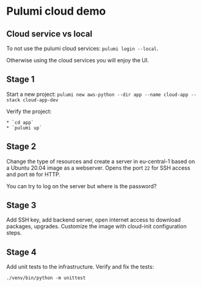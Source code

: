 # Pulumi cloud demo

## Cloud service vs local

To not use the pulumi cloud services: `pulumi login --local`.

Otherwise using the cloud services you will enjoy the UI.

## Stage 1

Start a new project: `pulumi new aws-python --dir app --name cloud-app --stack cloud-app-dev`

Verify the project:

    * `cd app`
    * `pulumi up`

## Stage 2

Change the type of resources and create a server in eu-central-1 based
on a Ubuntu 20.04 image as a webserver. Opens the port `22` for SSH access
and port `80` for HTTP.

You can try to log on the server but where is the password?

## Stage 3

Add SSH key, add backend server, open internet access to download packages,
upgrades. Customize the image with cloud-init configuration steps.

## Stage 4

Add unit tests to the infrastructure. Verify and fix the tests:

    ./venv/bin/python -m unittest
